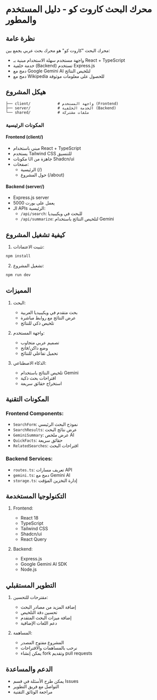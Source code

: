 
# محرك البحث كاروت كو - دليل المستخدم والمطور

## نظرة عامة
محرك البحث "كاروت كو" هو محرك بحث عربي يجمع بين:
- واجهة مستخدم سهلة الاستخدام مبنية بـ React + TypeScript
- خدمة خلفية (Backend) تستخدم Express.js
- دمج مع Google Gemini AI لتلخيص النتائج
- دمج مع Wikipedia للحصول على معلومات موثوقة

## هيكل المشروع

```
├── client/            # واجهة المستخدم (Frontend)
├── server/            # الخدمة الخلفية (Backend)
└── shared/            # ملفات مشتركة
```

### المكونات الرئيسية

#### Frontend (client/)
- مبني باستخدام React + TypeScript
- يستخدم Tailwind CSS للتنسيق
- مكونات UI جاهزة من Shadcn/ui
- صفحات:
  - الرئيسية (/)
  - حول المشروع (/about)

#### Backend (server/)
- Express.js server
- يعمل على بورت 5000
- الـ APIs الرئيسية:
  - `/api/search`: للبحث في ويكيبيديا
  - `/api/summarize`: لتلخيص النتائج باستخدام Gemini

## كيفية تشغيل المشروع

1. تثبيت الاعتمادات:
```bash
npm install
```

2. تشغيل المشروع:
```bash
npm run dev
```

## المميزات

1. البحث:
   - بحث متقدم في ويكيبيديا العربية
   - عرض النتائج مع روابط مباشرة
   - تلخيص ذكي للنتائج

2. واجهة المستخدم:
   - تصميم عربي متجاوب
   - وضع داكن/فاتح
   - تحميل تفاعلي للنتائج

3. الذكاء الاصطناعي:
   - تلخيص النتائج باستخدام Gemini
   - اقتراحات بحث ذكية
   - استخراج حقائق سريعة

## المكونات التقنية

### Frontend Components:
- `SearchForm`: نموذج البحث الرئيسي
- `SearchResults`: عرض نتائج البحث
- `GeminiSummary`: عرض ملخص AI
- `QuickFacts`: حقائق سريعة
- `RelatedSearches`: اقتراحات البحث

### Backend Services:
- `routes.ts`: تعريف مسارات API
- `gemini.ts`: دمج مع Gemini AI
- `storage.ts`: إدارة التخزين المؤقت

## التكنولوجيا المستخدمة

1. Frontend:
   - React 18
   - TypeScript
   - Tailwind CSS
   - Shadcn/ui
   - React Query

2. Backend:
   - Express.js
   - Google Gemini AI SDK
   - Node.js

## التطوير المستقبلي

1. مقترحات للتحسين:
   - إضافة المزيد من مصادر البحث
   - تحسين دقة التلخيص
   - إضافة ميزات البحث المتقدم
   - دعم اللغات الإضافية

2. المساهمة:
   - المشروع مفتوح المصدر
   - نرحب بالمساهمات والاقتراحات
   - يمكن إنشاء fork وتقديم pull requests

## الدعم والمساعدة

- يمكن طرح الأسئلة في قسم Issues
- التواصل مع فريق التطوير
- مراجعة الوثائق التقنية
